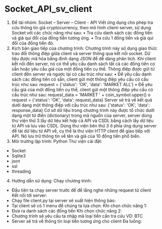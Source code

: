 # Socket_API_sv_client
1.	Đề tài nhóm: Socket – Server – Client - API
Viết ứng dụng cho phép tra cứu thông tin giá cryptocurrency, theo mô hình client-server, sử dụng Socket với các chức năng như sau: 
•	Tra cứu danh sách các đồng tiền và giá qui đổi của đồng tiền tương ứng.
•	Tra cứu 1 đồng tiền và giá qui đổi của đồng tiền đó.
2.	Kịch bản giao tiếp của chương trình:
Chương trình này sử dụng giao thức trao đổi thông điệp giữa client và server thông qua kết nối socket. Dữ liệu được mã hóa bằng định dạng JSON để dễ dàng phân tích.
Khi client kết nối đến server, nó có thể yêu cầu danh sách tất cả các đồng tiền có sẵn hoặc yêu cầu giá của một đồng tiền cụ thể.
Thông điệp được gửi từ client đến server và ngược lại có cấu trúc như sau:
•	Để yêu cầu danh sách các đồng tiền có sẵn, client gửi một thông điệp yêu cầu có cấu trúc như sau: request = {'status': 'OK', 'data': 'MARKET ALL'}
•	Để yêu cầu giá của một đồng tiền cụ thể, client gửi một thông điệp yêu cầu có cấu trúc như sau: request_data = 'MARKET ' + coin_symbol.upper()
o	        			request = {'status': 'OK', 'data': request_data}
Server sẽ trả về kết quả dưới dạng một thông điệp với cấu trúc như sau: {'status': 'OK', 'data': response_data}
Cơ sở dữ liệu trong chương trình này được tổ chức dưới dạng một từ điển (dictionary) trong mã nguồn của server, server dùng thư viện thứ 3 lấy dữ liệu kết hợp cả API và CSDL bằng cách lấy dữ liệu từ API và lưu vào CSDL. Dùng thư viện bên thứ 3 ở phía ứng dụng server để tải dữ liệu từ API về, cụ thể là thư viện HTTP client để giao tiếp với API. Nó lưu trữ thông tin về tên và giá của 10 đồng tiền phổ biến.
3.	Môi trường lập trình: Python
Thư viện cài đặt:
-	Socket
-	Sqlite3
-	json
-	ssl
-	threading
4.	Hướng dẫn sử dụng:
Chạy chương trình:
-	Đầu tiên ta chạy server trước để để lắng nghe những request từ client
Kết nối tới server:
-	Chạy file client.py tại server sẽ xuất hiện thông báo:  
-	Tại client sẽ có 1 menu để chúng ta lựa chọn:
Khi chọn chức năng 1:
- Đưa ra danh sách các đồng tiền
Khi chọn chức năng 2:
-	Chương trình sẽ yêu cầu ta nhập mã loại tiền cần tra cứu VD: BTC
- Server sẽ trả về thông tin loại tiền tương ứng cho client
Đa luồng:

 
 


